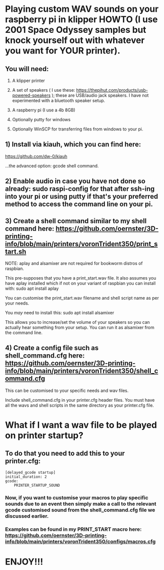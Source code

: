 # Playing custom WAV sounds on your raspberry pi in klipper HOWTO (I use 2001 Space Odyssey samples but knock yourself out with whatever you want for YOUR printer).

## You will need:

1) A klipper printer

2) A set of speakers ( I use these: https://thepihut.com/products/usb-powered-speakers ); these are USB/audio jack speakers.  I have not experimented with a bluetooth speaker setup.

3) A raspberry pi (I use a 4b 8GB)

4) Optionally putty for windows

5) Optionally WinSCP for transferring files from windows to your pi.

## 1) Install via kiauh, which you can find here:

https://github.com/dw-0/kiauh 

...the advanced option: gcode shell command.

## 2) Enable audio in case you have not done so already: sudo raspi-config for that after ssh-ing into your pi or using putty if that's your preferred method to access the command line on your pi.

## 3) Create a shell command similar to my shell command here: https://github.com/oernster/3D-printing-info/blob/main/printers/voronTrident350/print_start.sh

NOTE: aplay and alsamixer are not required for bookworm distros of raspbian.

This pre-supposes that you have a print_start.wav file.  It also assumes you have aplay installed which if not on your variant of raspbian you can install with: sudo apt install aplay


You can customise the print_start.wav filename and shell script name as per your needs.


You _may_ need to install this: sudo apt install alsamixer

This allows you to increase/set the volume of your speakers so you can actually hear something from your setup.  You can run it as alsamixer from the command line.

## 4) Create a config file such as shell_command.cfg here: https://github.com/oernster/3D-printing-info/blob/main/printers/voronTrident350/shell_command.cfg

This can be customised to your specific needs and wav files.  

Include shell_command.cfg in your printer.cfg header files.  You must have all the wavs and shell scripts in the same directory as your printer.cfg file.


# What if I want a wav file to be played on printer startup?

## To do that you need to add this to your printer.cfg:

```
[delayed_gcode startup]
initial_duration: 2
gcode:
    PRINTER_STARTUP_SOUND
```

### Now, if you want to customise your macros to play specific sounds due to an event then simply make a call to the relevant gcode customised sound from the shell_command.cfg file we discussed earlier.
### Examples can be found in my PRINT_START macro here: https://github.com/oernster/3D-printing-info/blob/main/printers/voronTrident350/configs/macros.cfg

# ENJOY!!!


